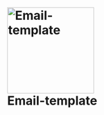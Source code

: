 <h1>
    <img src="https://raw.githubusercontent.com/abdelhakimZerrad/Email-template/master/logo.png" alt="Email-template" width="200">
    <br>
    Email-template
</h1>
